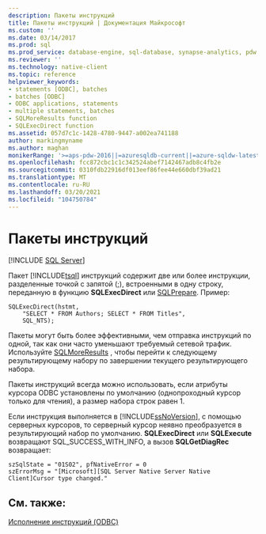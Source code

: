 ```yaml
---
description: Пакеты инструкций
title: Пакеты инструкций | Документация Майкрософт
ms.custom: ''
ms.date: 03/14/2017
ms.prod: sql
ms.prod_service: database-engine, sql-database, synapse-analytics, pdw
ms.reviewer: ''
ms.technology: native-client
ms.topic: reference
helpviewer_keywords:
- statements [ODBC], batches
- batches [ODBC]
- ODBC applications, statements
- multiple statements, batches
- SQLMoreResults function
- SQLExecDirect function
ms.assetid: 057d7c1c-1428-4780-9447-a002ea741188
author: markingmyname
ms.author: maghan
monikerRange: '>=aps-pdw-2016||=azuresqldb-current||=azure-sqldw-latest||>=sql-server-2016||>=sql-server-linux-2017||=azuresqldb-mi-current'
ms.openlocfilehash: fcc872cbc1c1c342524abef7142467adb8c4fb2e
ms.sourcegitcommit: 0310fdb22916df013eef86fee44e660dbf39ad21
ms.translationtype: MT
ms.contentlocale: ru-RU
ms.lasthandoff: 03/20/2021
ms.locfileid: "104750784"
---
```

# <a name="batches-of-statements"></a>Пакеты инструкций
[!INCLUDE [SQL Server](../../../includes/applies-to-version/sql-asdb-asdbmi-asa-pdw.md)]

  Пакет [!INCLUDE[tsql](../../../includes/tsql-md.md)] инструкций содержит две или более инструкции, разделенные точкой с запятой (;), встроенными в одну строку, переданную в функцию **SQLExecDirect** или [SQLPrepare](../../../odbc/reference/syntax/sqlprepare-function.md). Пример:  
  
```  
SQLExecDirect(hstmt,   
    "SELECT * FROM Authors; SELECT * FROM Titles",  
    SQL_NTS);  
```  
  
 Пакеты могут быть более эффективными, чем отправка инструкций по одной, так как они часто уменьшают требуемый сетевой трафик. Используйте [SQLMoreResults](../../../relational-databases/native-client-odbc-api/sqlmoreresults.md) , чтобы перейти к следующему результирующему набору по завершении текущего результирующего набора.  
  
 Пакеты инструкций всегда можно использовать, если атрибуты курсора ODBC установлены по умолчанию (однопроходный курсор только для чтения), а размер набора строк равен 1.  
  
 Если инструкция выполняется в [!INCLUDE[ssNoVersion](../../../includes/ssnoversion-md.md)], с помощью серверных курсоров, то серверный курсор неявно преобразуется в результирующий набор по умолчанию. **SQLExecDirect** или **SQLExecute** возвращают SQL_SUCCESS_WITH_INFO, а вызов **SQLGetDiagRec** возвращает:  
  
```  
szSqlState = "01S02", pfNativeError = 0  
szErrorMsg = "[Microsoft][SQL Server Native Server Native Client]Cursor type changed."  
```  
  
## <a name="see-also"></a>См. также:  
 [Исполнение инструкций &#40;ODBC&#41;](../../../relational-databases/native-client-odbc-queries/executing-statements/executing-statements-odbc.md)  
  
